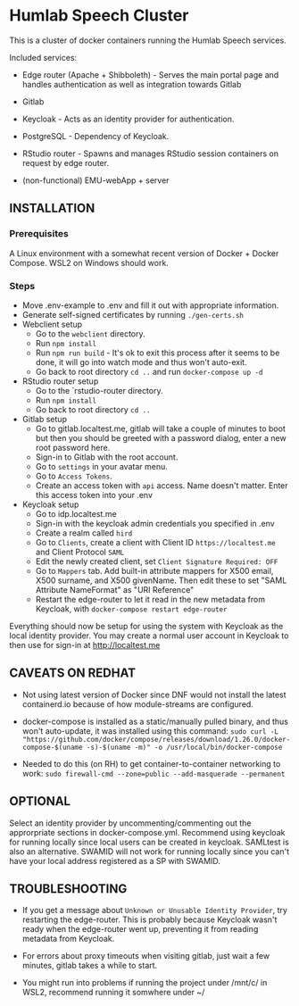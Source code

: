 # Humlab Speech Cluster

This is a cluster of docker containers running the Humlab Speech services.

Included services:
* Edge router (Apache + Shibboleth) - Serves the main portal page and handles authentication as well as integration towards Gitlab

* Gitlab

* Keycloak - Acts as an identity provider for authentication.

* PostgreSQL - Dependency of Keycloak.

* RStudio router - Spawns and manages RStudio session containers on request by edge router.

* (non-functional) EMU-webApp + server


## INSTALLATION

### Prerequisites
A Linux environment with a somewhat recent version of Docker + Docker Compose. WSL2 on Windows should work.

### Steps

* Move .env-example to .env and fill it out with appropriate information.
* Generate self-signed certificates by running `./gen-certs.sh`
* Webclient setup
  * Go to the `webclient` directory.
  * Run `npm install`
  * Run `npm run build` - It's ok to exit this process after it seems to be done, it will go into watch mode and thus won't auto-exit.
  * Go back to root directory `cd ..` and run `docker-compose up -d`
* RStudio router setup
  * Go to the `rstudio-router directory.
  * Run `npm install`
  * Go back to root directory `cd ..`
* Gitlab setup
  * Go to gitlab.localtest.me, gitlab will take a couple of minutes to boot but then you should be greeted with a password dialog, enter a new root password here.
  * Sign-in to Gitlab with the root account. 
  * Go to `settings` in your avatar menu.
  * Go to `Access Tokens`.
  * Create an access token with `api` access. Name doesn't matter. Enter this access token into your .env 
* Keycloak setup
  * Go to idp.localtest.me
  * Sign-in with the keycloak admin credentials you specified in .env
  * Create a realm called `hird`
  * Go to `Clients`, create a client with Client ID `https://localtest.me` and Client Protocol `SAML`
  * Edit the newly created client, set `Client Signature Required: OFF`
  * Go to `Mappers` tab. Add built-in attribute mappers for X500 email, X500 surname, and X500 givenName. Then edit these to set "SAML Attribute NameFormat" as "URI Reference"
  * Restart the edge-router to let it read in the new metadata from Keycloak, with `docker-compose restart edge-router`

Everything should now be setup for using the system with Keycloak as the local identity provider. You may create a normal user account in Keycloak to then use for sign-in at http://localtest.me

## CAVEATS ON REDHAT

* Not using latest version of Docker since DNF would not install the latest containerd.io because of how module-streams are configured.

* docker-compose is installed as a static/manually pulled binary, and thus won't auto-update, it was installed using this command:
  `sudo curl -L "https://github.com/docker/compose/releases/download/1.26.0/docker-compose-$(uname -s)-$(uname -m)" -o /usr/local/bin/docker-compose`

* Needed to do this (on RH) to get container-to-container networking to work:
  `sudo firewall-cmd --zone=public --add-masquerade --permanent`

## OPTIONAL

Select an identity provider by uncommenting/commenting out the approrpriate sections in docker-compose.yml. Recommend using keycloak for running locally since local users can be created in keycloak. SAMLtest is also an alternative.
SWAMID will not work for running locally since you can't have your local address registered as a SP with SWAMID.


## TROUBLESHOOTING

* If you get a message about `Unknown or Unusable Identity Provider`, try restarting the edge-router. This is probably because Keycloak wasn't ready when the edge-router went up, preventing it from reading metadata from Keycloak.

* For errors about proxy timeouts when visiting gitlab, just wait a few minutes, gitlab takes a while to start.

* You might run into problems if running the project under /mnt/c/<etc> in WSL2, recommend running it somwhere under ~/
